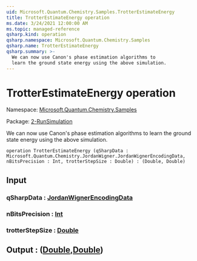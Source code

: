 ```yaml
---
uid: Microsoft.Quantum.Chemistry.Samples.TrotterEstimateEnergy
title: TrotterEstimateEnergy operation
ms.date: 3/24/2021 12:00:00 AM
ms.topic: managed-reference
qsharp.kind: operation
qsharp.namespace: Microsoft.Quantum.Chemistry.Samples
qsharp.name: TrotterEstimateEnergy
qsharp.summary: >-
  We can now use Canon's phase estimation algorithms to
  learn the ground state energy using the above simulation.
---
```


# TrotterEstimateEnergy operation

Namespace: [Microsoft.Quantum.Chemistry.Samples](xref:Microsoft.Quantum.Chemistry.Samples)

Package: [2-RunSimulation](https://nuget.org/packages/2-RunSimulation)


We can now use Canon's phase estimation algorithms tolearn the ground state energy using the above simulation.

```qsharp
operation TrotterEstimateEnergy (qSharpData : Microsoft.Quantum.Chemistry.JordanWigner.JordanWignerEncodingData, nBitsPrecision : Int, trotterStepSize : Double) : (Double, Double)
```


## Input

### qSharpData : [JordanWignerEncodingData](xref:Microsoft.Quantum.Chemistry.JordanWigner.JordanWignerEncodingData)




### nBitsPrecision : [Int](xref:microsoft.quantum.lang-ref.int)




### trotterStepSize : [Double](xref:microsoft.quantum.lang-ref.double)





## Output : ([Double](xref:microsoft.quantum.lang-ref.double),[Double](xref:microsoft.quantum.lang-ref.double))

